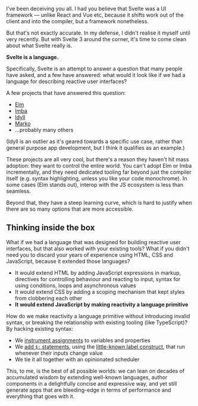 I've been deceiving you all. I had you believe that Svelte was a UI framework — unlike React and Vue etc, because it shifts work out of the client and into the compiler, but a framework nonetheless.

But that's not exactly accurate. In my defense, I didn't realise it myself until very recently. But with Svelte 3 around the corner, it's time to come clean about what Svelte really is.

**Svelte is a language.**

Specifically, Svelte is an attempt to answer a question that many people have asked, and a few have answered: what would it look like if we had a language for describing reactive user interfaces?

A few projects that have answered this question:

* [Elm](https://elm-lang.org/)
* [Imba](http://imba.io/)
* [Idyll](https://idyll-lang.org/)
* [Marko](https://markojs.com/)
* ...probably many others

(Idyll is an outlier as it's geared towards a specific use case, rather than general purpose app development, but I think it qualifies as an example.)

These projects are all very cool, but there's a reason they haven't hit mass adoption: they want to control the entire world. You can't adopt Elm or Imba incrementally, and they need dedicated tooling far beyond just the compiler itself (e.g. syntax highlighting, unless you like your code monochrome). In some cases (Elm stands out), interop with the JS ecosystem is less than seamless.

Beyond that, they have a steep learning curve, which is hard to justify when there are so many options that are more accessible.

## Thinking inside the box

What if we had a language that was designed for building reactive user interfaces, but that also worked with your existing tools? What if you didn't need you to discard your years of experience using HTML, CSS and JavaScript, because it extended those languages?

* It would extend HTML by adding JavaScript expressions in markup, directives for controlling behaviour and reacting to input, syntax for using conditions, loops and asynchronous values
* It would extend CSS by adding a scoping mechanism that kept styles from clobbering each other
* **It would extend JavaScript by making reactivity a language primitive**

How do we make reactivity a language primitive without introducing invalid syntax, or breaking the relationship with existing tooling (like TypeScript)? By hacking existing syntax:

* We [instrument assignments](https://github.com/sveltejs/rfcs/blob/master/text/0001-reactive-assignments.md) to variables and properties
* We [add `$:` statements](https://gist.github.com/Rich-Harris/aa3dc83d3d8a4e572d9be11aedc8c238), using the [little-known label construct](https://developer.mozilla.org/en-US/docs/Web/JavaScript/Reference/Statements/label), that run whenever their inputs change value
* We tie it all together with an opinionated scheduler

This, to me, is the best of all possible worlds: we can lean on decades of accumulated wisdom by extending well-known languages, author components in a delightfully concise and expressive way, and yet still generate apps that are bleeding-edge in terms of performance and everything that goes with it.
